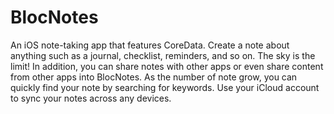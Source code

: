 # BlocNotes

An iOS note-taking app that features CoreData. Create a note about anything such as a journal, checklist, reminders, and so on. The sky is the limit! In addition, you can share notes with other apps or even share content from other apps into BlocNotes. As the number of note grow, you can quickly find your note by searching for keywords. Use your iCloud account to sync your notes across any devices.
